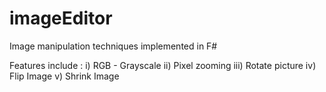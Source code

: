# imageEditor
Image manipulation techniques implemented in F#

Features include : 
i) RGB - Grayscale
ii) Pixel zooming
iii) Rotate picture
iv) Flip Image
v) Shrink Image
